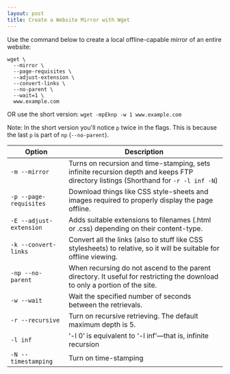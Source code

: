 ```yaml
---
layout: post
title: Create a Website Mirror with Wget
---
```


Use the command below to create a local offline-capable mirror of an entire website:

```
wget \
  --mirror \
  --page-requisites \
  --adjust-extension \
  --convert-links \
  --no-parent \
  --wait=1 \
  www.example.com
```

OR use the short version: `wget -mpEknp -w 1 www.example.com`

Note: In the short version you'll notice `p` twice in the flags. This is because the last `p` is part of `np` (`--no-parent`).

| Option                 | Description |
| ---------------------- | ---- |
| `-m --mirror`            | Turns on recursion and time-stamping, sets infinite recursion depth and keeps FTP directory listings (Shorthand for `-r -l inf -N`) |
| `-p --page-requisites`   | Download things like CSS style-sheets and images required to properly display the page offline. |
| `-E --adjust-extension`  | Adds suitable extensions to filenames (.html or .css) depending on their content-type. |
| `-k --convert-links`     | Convert all the links (also to stuff like CSS stylesheets) to relative, so it will be suitable for offline viewing. |
| `-np --no-parent`        | When recursing do not ascend to the parent directory. It useful for restricting the download to only a portion of the site. |
| `-w --wait`              | Wait the specified number of seconds between the retrievals. |
| `-r --recursive`         | Turn on recursive retrieving. The default maximum depth is 5. |
| `-l inf`                 | ‘-l 0’ is equivalent to ‘-l inf’—that is, infinite recursion |
| `-N --timestamping`      | Turn on time-stamping |
